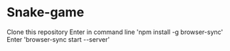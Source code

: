 # Snake-game
Clone this repository
Enter in command line 'npm install -g browser-sync'
Enter 'browser-sync start --server'